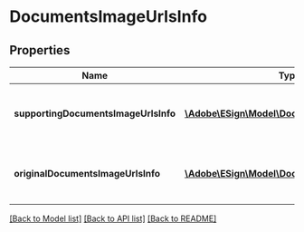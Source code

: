 # DocumentsImageUrlsInfo

## Properties
Name | Type | Description | Notes
------------ | ------------- | ------------- | -------------
**supportingDocumentsImageUrlsInfo** | [**\Adobe\ESign\Model\DocumentImageUrlsInfo[]**](DocumentImageUrlsInfo.md) | A list of supporting document image URLs info. | [optional] 
**originalDocumentsImageUrlsInfo** | [**\Adobe\ESign\Model\DocumentImageUrlsInfo[]**](DocumentImageUrlsInfo.md) | A list of original document image URLs info. | [optional] 

[[Back to Model list]](../README.md#documentation-for-models) [[Back to API list]](../README.md#documentation-for-api-endpoints) [[Back to README]](../README.md)


